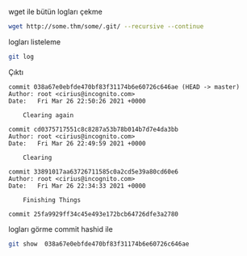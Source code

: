 
wget ile bütün logları çekme
```bash
wget http://some.thm/some/.git/ --recursive --continue
```


logları listeleme
```bash
git log
```
Çıktı
```
commit 038a67e0ebfde470bf83f31174b6e60726c646ae (HEAD -> master)
Author: root <cirius@incognito.com>
Date:   Fri Mar 26 22:50:26 2021 +0000

    Clearing again

commit cd0375717551c8c8287a53b78b014b7d7e4da3bb
Author: root <cirius@incognito.com>
Date:   Fri Mar 26 22:49:59 2021 +0000

    Clearing

commit 33891017aa63726711585c0a2cd5e39a80cd60e6
Author: root <cirius@incognito.com>
Date:   Fri Mar 26 22:34:33 2021 +0000

    Finishing Things

commit 25fa9929ff34c45e493e172bcb64726dfe3a2780
```

logları görme  commit hashid ile
```bash
git show  038a67e0ebfde470bf83f31174b6e60726c646ae
```
